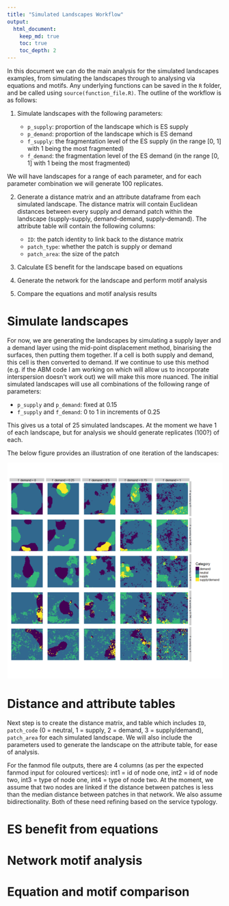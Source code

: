 ```yaml
---
title: "Simulated Landscapes Workflow"
output:
  html_document:
    keep_md: true
    toc: true
    toc_depth: 2
---
```




In this document we can do the main analysis for the simulated landscapes examples, from simulating the landscapes through to analysing via equations and motifs. Any underlying functions can be saved in the `R` folder, and be called using `source(function_file.R)`. The outline of the workflow is as follows:

1. Simulate landscapes with the following parameters:

      * `p_supply`: proportion of the landscape which is ES supply
      * `p_demand`: proportion of the landscape which is ES demand
      * `f_supply`: the fragmentation level of the ES supply (in the range [0, 1] with 1 being the most fragmented)
      * `f_demand`: the fragmentation level of the ES demand (in the range [0, 1] with 1 being the most fragmented)

<!--Version for the ABM method, if i get it working:
      * `inter`: the interpersion between ES supply and demand (in the range [0, 1] with 1 being completely interspersed)
-->
We will have landscapes for a range of each parameter, and for each parameter combination we will generate 100 replicates.

2. Generate a distance matrix and an attribute dataframe from each simulated landscape. The distance matrix will contain Euclidean distances between every supply and demand patch within the landscape (supply-supply, demand-demand, supply-demand). The attribute table will contain the following columns:
      * `ID`: the patch identity to link back to the distance matrix
      * `patch_type`: whether the patch is supply or demand
      * `patch_area`: the size of the patch

3. Calculate ES benefit for the landscape based on equations

4. Generate the network for the landscape and perform motif analysis

5. Compare the equations and motif analysis results

# Simulate landscapes
<!--Version for the ABM method, if i get it working:
We will use the function `nlm_es` which I have written to allow us to control the amount, fragmentation and interspersion of supply and demand. This function is an agent based landscape simulation and is heavily based on the `nlm_neigh` function in the `NLMR` package.
-->

For now, we are generating the landscapes by simulating a supply layer and a demand layer using the mid-point displacement method, binarising the surfaces, then putting them together. If a cell is both supply and demand, this cell is then converted to demand. If we continue to use this method (e.g. if the ABM code I am working on which will allow us to incorporate interspersion doesn't work out) we will make this more nuanced.
The initial simulated landscapes will use all combinations of the following range of parameters:

- `p_supply` and `p_demand`: fixed at 0.15
- `f_supply` and `f_demand`: 0 to 1 in increments of 0.25

This gives us a total of 25 simulated landscapes. At the moment we have 1 of each landscape, but for analysis we should generate replicates (100?) of each.



The below figure provides an illustration of one iteration of the landscapes:

![](workflow_files/figure-html/plot_ls-1.png)<!-- -->

# Distance and attribute tables

Next step is to create the distance matrix, and table which includes `ID`, `patch_code` (0 = neutral, 1 = supply, 2 = demand, 3 = supply/demand), `patch_area` for each simulated landscape. We will also include the parameters used to generate the landscape on the attribute table, for ease of analysis. 

For the fanmod file outputs, there are 4 columns (as per the expected fanmod input for coloured vertices): int1 = id of node one, int2 = id of node two, int3 = type of node one, int4 = type of node two. At the moment, we assume that two nodes are linked if the distance between patches is less than the median distance between patches in that network. We also assume bidirectionality. Both of these need refining based on the service typology. 



# ES benefit from equations



# Network motif analysis



# Equation and motif comparison


